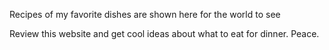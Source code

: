 Recipes of my favorite dishes are shown here for the world to see

Review this website and get cool ideas about what to eat for dinner. Peace.